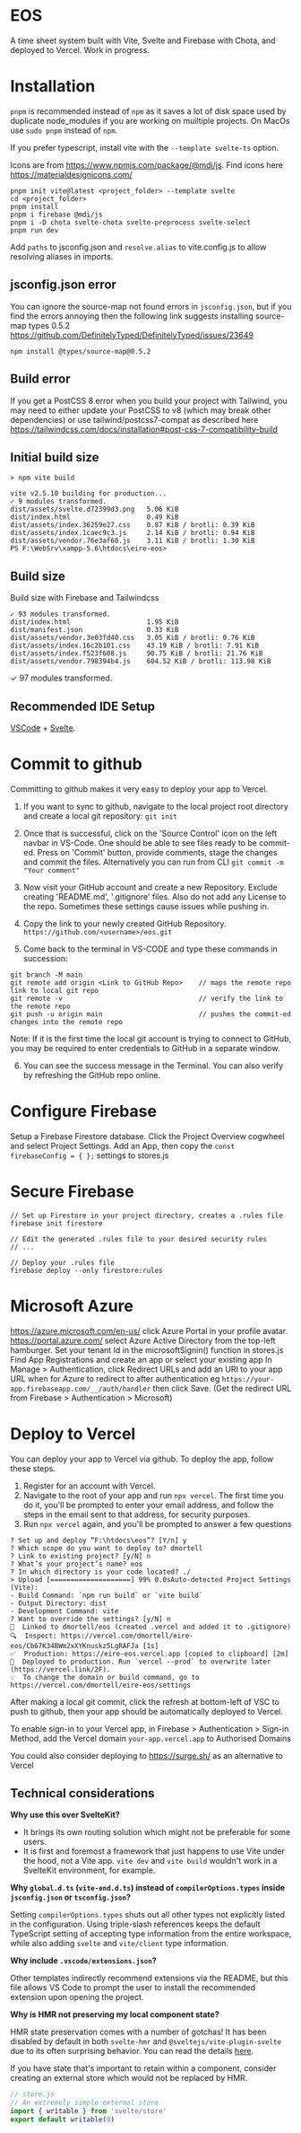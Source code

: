 # EOS

A time sheet system built with Vite, Svelte and Firebase with Chota, and deployed to Vercel.
Work in progress.

# Installation

`pnpm` is recommended instead of `npm` as it saves a lot of disk space used by duplicate node_modules if you are working on muiltiple projects.
On MacOs use `sudo pnpm` instead of `npm`.

If you prefer typescript, install vite with the `--template svelte-ts` option.

Icons are from https://www.npmjs.com/package/@mdi/js. Find icons here https://materialdesignicons.com/

```
pnpm init vite@latest <project_folder> --template svelte
cd <project_folder>
pnpm install
pnpm i firebase @mdi/js
pnpm i -D chota svelte-chota svelte-preprocess svelte-select
pnpm run dev
```

Add `paths` to jsconfig.json and `resolve.alias` to vite.config.js to allow resolving aliases in imports.


## jsconfig.json error
You can ignore the source-map not found errors in `jsconfig.json`, but if you find the errors annoying then the following link suggests installing source-map types 0.5.2 https://github.com/DefinitelyTyped/DefinitelyTyped/issues/23649

`npm install @types/source-map@0.5.2`

<!-- Seems to be a bug in latest version of vsc? https://github.com/microsoft/vscode/issues/132531

settings.json
	// "svelte.enable-ts-plugin": true, -->

## Build error
If you get a PostCSS 8 error when you build your project with Tailwind, you may need to either update your PostCSS to v8 (which may break other dependencies) or use tailwind/postcss7-compat as described here https://tailwindcss.com/docs/installation#post-css-7-compatibility-build


## Initial build size

```
> npm vite build

vite v2.5.10 building for production...
✓ 9 modules transformed.
dist/assets/svelte.d72399d3.png   5.06 KiB
dist/index.html                   0.49 KiB
dist/assets/index.36259e27.css    0.87 KiB / brotli: 0.39 KiB
dist/assets/index.1caec9c3.js     2.14 KiB / brotli: 0.94 KiB
dist/assets/vendor.76e3af60.js    3.11 KiB / brotli: 1.30 KiB
PS F:\WebSrv\xampp-5.6\htdocs\eire-eos>
```

## Build size
Build size with Firebase and Tailwindcss
```
✓ 93 modules transformed.
dist/index.html                   1.95 KiB
dist/manifest.json                0.33 KiB
dist/assets/vendor.3e03fd40.css   3.05 KiB / brotli: 0.76 KiB
dist/assets/index.16c2b101.css    43.19 KiB / brotli: 7.91 KiB
dist/assets/index.f523f608.js     90.75 KiB / brotli: 21.76 KiB
dist/assets/vendor.798394b4.js    604.52 KiB / brotli: 113.98 KiB
```
✓ 97 modules transformed.

## Recommended IDE Setup

[VSCode](https://code.visualstudio.com/) + [Svelte](https://marketplace.visualstudio.com/items?itemName=svelte.svelte-vscode).


# Commit to github

Committing to github makes it very easy to deploy your app to Vercel.

1) If you want to sync to github, navigate to the local project root directory and create a local git repository:
 `git init`

2) Once that is successful, click on the 'Source Control' icon on the left navbar in VS-Code. One should be able to see files ready to be commit-ed. Press on 'Commit' button, provide comments, stage the changes and commit the files. Alternatively you can run from CLI
`git commit -m "Your comment"`

3) Now visit your GitHub account and create a new Repository. Exclude creating 'README.md', '.gitignore' files. Also do not add any License to the repo. Sometimes these settings cause issues while pushing in.

4) Copy the link to your newly created GitHub Repository. `https://github.com/<username>/eos.git`

5) Come back to the terminal in VS-CODE and type these commands in succession:
```
git branch -M main
git remote add origin <Link to GitHub Repo>    // maps the remote repo link to local git repo
git remote -v                                  // verify the link to the remote repo
git push -u origin main                        // pushes the commit-ed changes into the remote repo
```

Note: If it is the first time the local git account is trying to connect to GitHub, you may be required to enter credentials to GitHub in a separate window.

6) You can see the success message in the Terminal. You can also verify by refreshing the GitHub repo online.

# Configure Firebase

Setup a Firebase Firestore database.
Click the Project Overview cogwheel and select Project Settings.
Add an App, then copy the `const firebaseConfig = { };` settings to stores.js

# Secure Firebase

```
// Set up Firestore in your project directory, creates a .rules file
firebase init firestore

// Edit the generated .rules file to your desired security rules
// ...

// Deploy your .rules file
firebase deploy --only firestore:rules
```

# Microsoft Azure

https://azure.microsoft.com/en-us/ click Azure Portal in your profile avatar.
https://portal.azure.com/ select Azure Active Directory from the top-left hamburger.
Set your tenant Id in the microsoftSignin() function in stores.js
Find App Registrations and create an app or select your existing app
In Manage > Authentication, click Redirect URLs and add an URI to your app URL when for Azure to redirect to after authentication eg `https://your-app.firebaseapp.com/__/auth/handler` then click Save.
(Get the redirect URL from Firebase > Authentication > Microsoft)

<!-- https://your-app.vercel.app/ -->

# Deploy to Vercel

You can deploy your app to Vercel via github. To deploy the app, follow these steps.
1. Register for an account with Vercel.
2. Navigate to the root of your app and run `npx vercel`. The first time you do it, you'll be prompted to enter your email address, and follow the steps in the email sent to that address, for security purposes.
3. Run `npx vercel` again, and you'll be prompted to answer a few questions

```
? Set up and deploy “F:\htdocs\eos”? [Y/n] y
? Which scope do you want to deploy to? dmortell
? Link to existing project? [y/N] n
? What’s your project’s name? eos
? In which directory is your code located? ./
> Upload [====================] 99% 0.0sAuto-detected Project Settings (Vite):
- Build Command: `npm run build` or `vite build`
- Output Directory: dist
- Development Command: vite
? Want to override the settings? [y/N] n
🔗  Linked to dmortell/eos (created .vercel and added it to .gitignore)
🔍  Inspect: https://vercel.com/dmortell/eire-eos/Cb67K34BWm2xXYKnuskz5LgRAFJa [1s]
✅  Production: https://eire-eos.vercel.app [copied to clipboard] [2m]
📝  Deployed to production. Run `vercel --prod` to overwrite later (https://vercel.link/2F).
💡  To change the domain or build command, go to https://vercel.com/dmortell/eire-eos/settings
```

After making a local git commit, click the refresh at bottom-left of VSC to push to github, then your app should be automatically deployed to Vercel.

To enable sign-in to your Vercel app, in Firebase > Authentication > Sign-in Method, add the Vercel domain `your-app.vercel.app` to Authorised Domains
<!-- // This domain (eos-gamma.vercel.app) is not authorized to run this operation. Add it to the OAuth redirect domains list in the Firebase console -> Auth section -> Sign in method tab.
https://eos-gamma.vercel.app/ -->

You could also consider deploying to https://surge.sh/ as an alternative to Vercel

## Technical considerations

**Why use this over SvelteKit?**

- It brings its own routing solution which might not be preferable for some users.
- It is first and foremost a framework that just happens to use Vite under the hood, not a Vite app.
  `vite dev` and `vite build` wouldn't work in a SvelteKit environment, for example.

**Why `global.d.ts` (`vite-end.d.ts`) instead of `compilerOptions.types` inside `jsconfig.json` or `tsconfig.json`?**

Setting `compilerOptions.types` shuts out all other types not explicitly listed in the configuration. Using triple-slash references keeps the default TypeScript setting of accepting type information from the entire workspace, while also adding `svelte` and `vite/client` type information.

**Why include `.vscode/extensions.json`?**

Other templates indirectly recommend extensions via the README, but this file allows VS Code to prompt the user to install the recommended extension upon opening the project.

**Why is HMR not preserving my local component state?**

HMR state preservation comes with a number of gotchas! It has been disabled by default in both `svelte-hmr` and `@sveltejs/vite-plugin-svelte` due to its often surprising behavior. You can read the details [here](https://github.com/rixo/svelte-hmr#svelte-hmr).

If you have state that's important to retain within a component, consider creating an external store which would not be replaced by HMR.

```js
// store.js
// An extremely simple external store
import { writable } from 'svelte/store'
export default writable(0)
```
